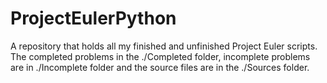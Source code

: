 # ProjectEulerPython
A repository that holds all my finished and unfinished Project Euler scripts.
The completed problems in the ./Completed folder, incomplete problems are in ./Incomplete folder and the source files are in the ./Sources folder.
